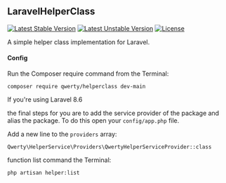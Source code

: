 ## LaravelHelperClass
[![Latest Stable Version](http://poser.pugx.org/qwerty/helperclass/v)](https://packagist.org/packages/qwerty/helperclass)
[![Latest Unstable Version](http://poser.pugx.org/qwerty/helperclass/v/unstable)](https://packagist.org/packages/qwerty/helperclass) 
[![License](http://poser.pugx.org/qwerty/helperclass/license)](https://packagist.org/packages/qwerty/helperclass)


A simple helper class implementation for Laravel.

#### Config


Run the Composer require command from the Terminal:

    composer require qwerty/helperclass dev-main
    
If you're using Laravel 8.6

the final steps for you are to add the service provider of the package and alias the package. To do this open your `config/app.php` file.

Add a new line to the `providers` array:

	Qwerty\HelperService\Providers\QwertyHelperServiceProvider::class



function list command the Terminal:

    php artisan helper:list
